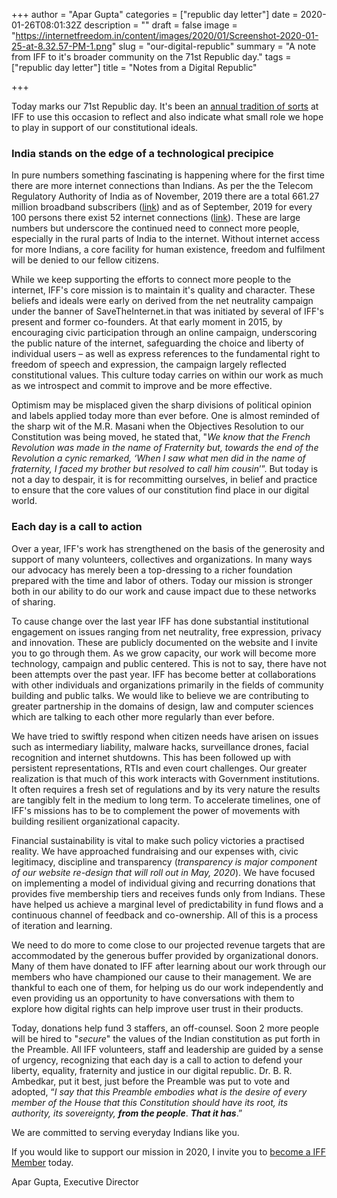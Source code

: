 +++
author = "Apar Gupta"
categories = ["republic day letter"]
date = 2020-01-26T08:01:32Z
description = ""
draft = false
image = "https://internetfreedom.in/content/images/2020/01/Screenshot-2020-01-25-at-8.32.57-PM-1.png"
slug = "our-digital-republic"
summary = "A note from IFF to it's broader community on the 71st Republic day."
tags = ["republic day letter"]
title = "Notes from a Digital Republic"

+++


Today marks our 71st Republic day. It's been an [annual tradition of sorts](https://internetfreedom.in/a-republic-day-letter-from-iff/) at IFF to use this occasion to reflect and also indicate what small  role we hope to play in support of our constitutional ideals.

### India stands on the edge of a technological precipice

In  pure numbers something fascinating is happening where for the first  time there are more internet connections than Indians. As per the the  Telecom Regulatory Authority of India as of November, 2019 there are a  total 661.27 million broadband subscribers ([link](https://main.trai.gov.in/sites/default/files/PR_No.09of2020_0.pdf)) and as of September, 2019 for every 100 persons there exist 52 internet connections ([link](https://main.trai.gov.in/sites/default/files/PIR_08012020_0.pdf)).  These are large numbers but underscore the continued need to connect  more people, especially in the rural parts of India to the internet.  Without internet access for more Indians, a core facility for human  existence, freedom and fulfilment will be denied to our fellow  citizens.

While we keep supporting  the efforts to connect more people to the internet, IFF's core mission  is to maintain it's quality and character. These beliefs and ideals were  early on derived from the net neutrality campaign under the banner of  SaveTheInternet.in that was initiated by several of IFF's present and  former co-founders. At that early moment in 2015, by encouraging civic  participation through an online campaign, underscoring the public nature  of the internet, safeguarding the choice and liberty of individual  users – as well as express references to the fundamental right to  freedom of speech and expression, the campaign largely reflected  constitutional values. This culture today carries on within our work as  much as we introspect and commit to improve and be more effective.

Optimism may be misplaced given the sharp divisions of political opinion and labels applied today more than ever before. One is almost  reminded of the sharp wit of the M.R. Masani when the Objectives  Resolution to our Constitution was being moved, he stated that, "_We  know that the French Revolution was made in the name of Fraternity but,  towards the end of the Revolution a cynic remarked, ‘When I saw what men did in the name of fraternity, I faced my brother but resolved to call him cousin_’”.  But today is not a day to despair, it is for recommitting ourselves, in belief and practice to ensure that the core values of our constitution find place in our digital world.

### Each day is a call to action

Over a year, IFF's work has strengthened on the basis of the generosity and support of many volunteers, collectives and organizations. In many ways  our advocacy has merely been a top-dressing to a richer foundation prepared with the time and labor of others. Today our mission is stronger both in our ability to do our work and cause impact due to these networks of sharing.

To  cause change over the last year IFF has done substantial institutional  engagement on issues ranging from net neutrality, free expression,  privacy and innovation. These are publicly documented on the website and  I invite you to go through them. As we grow capacity, our work will  become more technology, campaign and public centered. This is not to  say, there have not been attempts over the past year. IFF has become  better at collaborations with other individuals and organizations  primarily in the fields of community building and public talks. We would  like to believe we are contributing to greater partnership in the  domains of design, law and computer sciences which are talking to each  other more regularly than ever before.

We  have tried to swiftly respond when citizen needs have arisen on issues  such as intermediary liability, malware hacks, surveillance drones,  facial recognition and internet shutdowns. This has been followed up  with persistent representations, RTIs and even court challenges. Our  greater realization is that much of this work interacts with Government  institutions. It often requires a fresh set of regulations and by its  very nature the results are tangibly felt in the medium to long term. To  accelerate timelines, one of IFF's missions has to be to complement the  power of movements with building resilient organizational capacity.

Financial  sustainability is vital to make such policy victories a practised reality. We have approached fundraising and our expenses with, civic  legitimacy, discipline and transparency (_transparency is major component of our website re-design that will roll out in May, 2020_).  We have focused on implementing a model of individual giving and  recurring donations that provides five membership tiers and receives  funds only from Indians. These have helped us achieve a marginal level  of predictability in fund flows and a continuous channel of feedback and  co-ownership. All of this is a process of iteration and learning.

We  need to do more to come close to our projected revenue targets that are  accommodated by the generous buffer provided by organizational donors.  Many of them have donated to IFF after learning about our work through  our members who have championed our cause to their management. We are  thankful to each one of them, for helping us do our work independently  and even providing us an opportunity to have conversations with them to  explore how digital rights can help improve user trust in their  products.

Today, donations help fund 3 staffers, an off-counsel. Soon 2 more people will be hired to "_secure_"   the values of the Indian constitution as put forth in the Preamble.  All IFF volunteers, staff and leadership are guided by a sense of  urgency, recognizing that each day is a call to action to defend your  liberty, equality, fraternity and justice in our digital republic. Dr.  B. R. Ambedkar, put it best, just before the Preamble was put to vote  and adopted, “_I say that this  Preamble embodies what is the desire of every member of the House that  this Constitution should have its root, its authority, its sovereignty,_  _**from the people**_. _**That it has**_.”

We are committed to serving everyday Indians like you.

If you would like to support our mission in 2020, I invite you to [become a IFF Member](https://internetfreedom.in/donate/) today.

Apar Gupta, Executive Director

